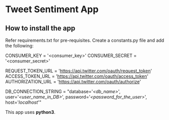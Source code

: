 # Tweet Sentiment App

## How to install the app
Refer requirements.txt for pre-requisites.
Create a constants.py file and add the following:

CONSUMER_KEY = '<consumer_key>'
CONSUMER_SECRET = '<consumer_secret>'

REQUEST_TOKEN_URL = 'https://api.twitter.com/oauth/request_token'
ACCESS_TOKEN_URL = 'https://api.twitter.com/oauth/access_token'
AUTHORIZATION_URL = 'https://api.twitter.com/oauth/authorize'

DB_CONNECTION_STRING = "database='_<db_name>_', user='_<user_name_in_DB>_', password='_<password_for_the_user>_', host='_localhost_'"

This app uses **python3**.
